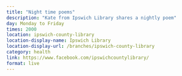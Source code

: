```yaml
---
title: "Night time poems"
description: "Kate from Ipswich Library shares a nightly poem"
day: Monday to Friday 
times: 2000 
location: ipswich-county-library
location-display-name: Ipswich Library
location-display-url: /branches/ipswich-county-library
category: health
link: https://www.facebook.com/ipswichcountylibrary/
format: live
---
```

